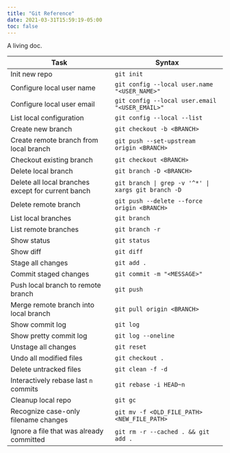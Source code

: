 ```yaml
---
title: "Git Reference"
date: 2021-03-31T15:59:19-05:00
toc: false
---
```


A living doc.

<!--more-->

<table class="usa-table">
<thead>

<tr>
<th>Task</th>
<th>Syntax</th>
</tr>

</thead>
<tbody>

<tr>
<td>Init new repo</td>
<td><code>git init</code></td>
</tr>

<tr>
<td>Configure local user name</td>
<td><code>git config --local user.name &quot;&lt;USER_NAME&gt;&quot;</code></td>
</tr>

<tr>
<td>Configure local user email</td>
<td><code>git config --local user.email &quot;&lt;USER_EMAIL&gt;&quot;</code></td>
</tr>

<tr>
<td>List local configuration</td>
<td><code>git config --local --list</code></td>
</tr>

<tr>
<td>Create new branch</td>
<td><code>git checkout -b &lt;BRANCH&gt;</code></td>
</tr>

<tr>
<td>Create remote branch from local branch</td>
<td><code>git push --set-upstream origin &lt;BRANCH&gt;</code></td>
</tr>

<tr>
<td>Checkout existing branch</td>
<td><code>git checkout &lt;BRANCH&gt;</code></td>
</tr>

<tr>
<td>Delete local branch</td>
<td><code>git branch -D &lt;BRANCH&gt;</code></td>
</tr>

<tr>
<td>Delete all local branches except for current banch</td>
<td><code>git branch | grep -v '^*' | xargs git branch -D</code></td>
</tr>

<tr>
<td>Delete remote branch</td>
<td><code>git push --delete --force origin &lt;BRANCH&gt;</code></td>
</tr>

<tr>
<td>List local branches</td>
<td><code>git branch</code></td>
</tr>

<tr>
<td>List remote branches</td>
<td><code>git branch -r</code></td>
</tr>

<tr>
<td>Show status</td>
<td><code>git status</code></td>
</tr>

<tr>
<td>Show diff</td>
<td><code>git diff</code></td>
</tr>

<tr>
<td>Stage all changes</td>
<td><code>git add .</code></td>
</tr>

<tr>
<td>Commit staged changes</td>
<td><code>git commit -m &quot;&lt;MESSAGE&gt;&quot;</code></td>
</tr>

<tr>
<td>Push local branch to remote branch</td>
<td><code>git push</code></td>
</tr>

<tr>
<td>Merge remote branch into local branch</td>
<td><code>git pull origin &lt;BRANCH&gt;</code></td>
</tr>

<tr>
<td>Show commit log</td>
<td><code>git log</code></td>
</tr>

<tr>
<td>Show pretty commit log</td>
<td><code>git log --oneline</code></td>
</tr>

<tr>
<td>Unstage all changes</td>
<td><code>git reset</code></td>
</tr>

<tr>
<td>Undo all modified files</td>
<td><code>git checkout .</code></td>
</tr>

<tr>
<td>Delete untracked files</td>
<td><code>git clean -f -d</code></td>
</tr>

<tr>
<td>Interactively rebase last <code>n</code> commits</td>
<td><code>git rebase -i HEAD~n</code></td>
</tr>

<tr>
<td>Cleanup local repo</td>
<td><code>git gc</code></td>
</tr>

<tr>
<td>Recognize case-only filename changes</td>
<td><code>git mv -f &lt;OLD_FILE_PATH&gt; &lt;NEW_FILE_PATH&gt;</code></td>
</tr>

<tr>
<td>Ignore a file that was already committed</td>
<td><code>git rm -r --cached . && git add .</code></td>
</tr>

</tbody>
</table>
